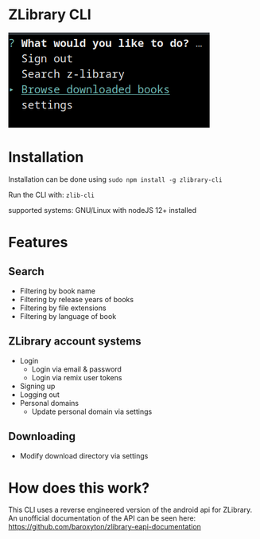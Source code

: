 # ZLibrary CLI
![screenshot](screenshots/startmenu.png)

# Installation

Installation can be done using `sudo npm install -g zlibrary-cli`

Run the CLI with: `zlib-cli`

supported systems: GNU/Linux with nodeJS 12+ installed

# Features
## Search
- Filtering by book name
- Filtering by release years of books
- Filtering by file extensions
- Filtering by language of book
## ZLibrary account systems
- Login
    - Login via email & password
    - Login via remix user tokens
- Signing up
- Logging out
- Personal domains
    - Update personal domain via settings
## Downloading
- Modify download directory via settings

# How does this work?
This CLI uses a reverse engineered version of the android api for ZLibrary. An unofficial documentation of the API can be seen here: https://github.com/baroxyton/zlibrary-eapi-documentation
